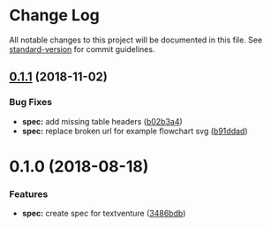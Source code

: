 # Change Log

All notable changes to this project will be documented in this file. See [standard-version](https://github.com/conventional-changelog/standard-version) for commit guidelines.

<a name="0.1.1"></a>
## [0.1.1](https://github.com/textventure/textventure.github.io/compare/0.1.0...0.1.1) (2018-11-02)


### Bug Fixes

* **spec:** add missing table headers ([b02b3a4](https://github.com/textventure/textventure.github.io/commit/b02b3a4))
* **spec:** replace broken url for example flowchart svg ([b91ddad](https://github.com/textventure/textventure.github.io/commit/b91ddad))



<a name="0.1.0"></a>
# 0.1.0 (2018-08-18)


### Features

* **spec:** create spec for textventure ([3486bdb](https://github.com/textventure/spec/commit/3486bdb))

